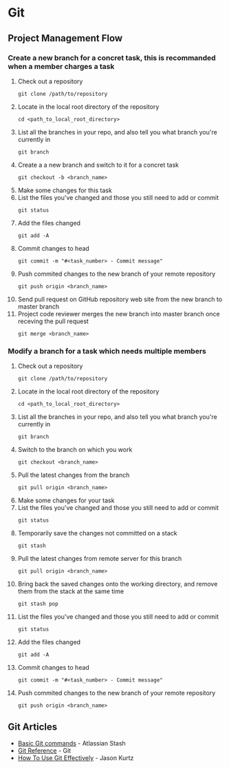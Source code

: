 # Git

## Project Management Flow

### Create a new branch for a concret task, this is recommanded when a member charges a task

1. Check out a repository
    ```
    git clone /path/to/repository
    ```
2. Locate in the local root directory of the repository
    ```
    cd <path_to_local_root_directory>
    ```
3. List all the branches in your repo, and also tell you what branch you're currently in
    ```
    git branch
    ```
4. Create a a new branch and switch to it for a concret task
    ```
    git checkout -b <branch_name>
    ```
5. Make some changes for this task
6. List the files you've changed and those you still need to add or commit
    ```
    git status
    ```
7. Add the files changed
    ```
    git add -A
    ```
8. Commit changes to head
    ```
    git commit -m "#<task_number> - Commit message"
    ```
9. Push commited changes to the new branch of your remote repository
    ```
    git push origin <branch_name>
    ```
10. Send pull request on GitHub repository web site from the new branch to master branch
11. Project code reviewer merges the new branch into master branch once receving the pull request
    ```
    git merge <branch_name>
    ```

### Modify a branch for a task which needs multiple members

1. Check out a repository
    ```
    git clone /path/to/repository
    ```
2. Locate in the local root directory of the repository
    ```
    cd <path_to_local_root_directory>
    ```
3. List all the branches in your repo, and also tell you what branch you're currently in
    ```
    git branch
    ```
4. Switch to the branch on which you work
    ```
    git checkout <branch_name>
    ```
5. Pull the latest changes from the branch
    ```
    git pull origin <branch_name>
    ```
6. Make some changes for your task
7. List the files you've changed and those you still need to add or commit
    ```
    git status
    ```
8. Temporarily save the changes not committed on a stack
    ```
    git stash
    ```
9. Pull the latest changes from remote server for this branch
    ```
    git pull origin <branch_name>
    ```
10. Bring back the saved changes onto the working directory, and remove them from the stack at the same time
    ```
    git stash pop
    ```
11. List the files you've changed and those you still need to add or commit
    ```
    git status
    ```
12. Add the files changed
    ```
    git add -A
    ```
13. Commit changes to head
    ```
    git commit -m "#<task_number> - Commit message"
    ```
14. Push commited changes to the new branch of your remote repository
    ```
    git push origin <branch_name>
    ```

## Git Articles
- [Basic Git commands](https://confluence.atlassian.com/bitbucketserver/basic-git-commands-776639767.html) - Atlassian Stash
- [Git Reference](http://gitref.org) - Git
- [How To Use Git Effectively](https://www.digitalocean.com/community/tutorials/how-to-use-git-effectively) - Jason Kurtz